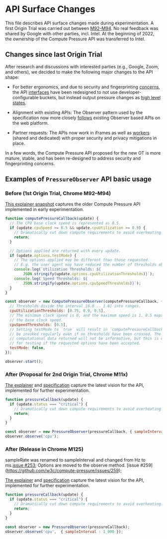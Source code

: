 # API Surface Changes

This file describes API surface changes made during experimentation.
A first Origin Trial was carried out between [M92–M94](https://chromestatus.com/feature/5597608644968448).
No real feedback was shared by Google with other parties, incl. Intel.
At the beginning of 2022, the ownership of the Compute Pressure API was transferred to Intel.

## Changes since last Origin Trial

After research and discussions with interested parties (e.g., Google, Zoom, and others), we
decided to make the following major changes to the API shape:

- For better ergonomics, and due to security and fingerprinting [concerns](https://github.com/w3c/compute-pressure/issues/24), the API [interfaces](https://www.w3.org/TR/compute-pressure/#the-pressurerecord-interface) have been redesigned to not use developer-configurable buckets, but instead output pressure changes as [high level states](https://github.com/w3c/compute-pressure/blob/main/high-level-states.md).

- Alignment with existing APIs: The Observer pattern used by the specification now more closely [follows](https://github.com/w3c/compute-pressure/issues/21) existing Observer based APIs on the web platform.

- Partner requests: The APIs now work in iframes as well as [workers](https://github.com/w3c/compute-pressure/issues/15) (shared and dedicated) with proper security and privacy mitigations in place.

In a few words, the Compute Pressure API proposed for the new OT is more mature, stable, and has been re-designed to address security and fingerprinting concerns.

## Examples of `PressureObserver` API basic usage

### Before (1st Origin Trial, Chrome M92–M94)

[This explainer snapshot](https://github.com/w3c/compute-pressure/blob/aabc7dbd5d52a2c24c47edd7848a0fcb717a4a73/README.md)
captures the older Compute Pressure API implemented in early experimentation.

```js
function computePressureCallback(update) {
  // The CPU base clock speed is represented as 0.5.
  if (update.cpuSpeed >= 0.5 && update.cpuUtilization >= 0.9) {
    // Dramatically cut down compute requirements to avoid overheating.
    return;
  }

  // Options applied are returned with every update.
  if (update.options.testMode) {
    // The options applied may be different than those requested.
    // E.g. the user agent may have reduced the number of thresholds observed.
    console.log(`Utilization Thresholds: ${
        JSON.stringify(update.options.cpuUtilizationThresholds)}`);
    console.log(`Speed Thresholds: ${
        JSON.stringify(update.options.cpuSpeedThresholds)}`);
  }
}

const observer = new ComputePressureObserver(computePressureCallback, {
  // Thresholds divide the interval [0.0 .. 1.0] into ranges.
  cpuUtilizationThresholds: [0.75, 0.9, 0.5],
  // The minimum clock speed is 0, and the maximum speed is 1. 0.5 maps to
  // the base clock speed.
  cpuSpeedThresholds: [0.5],
  // Setting testMode to `true` will result in `computePressureCallback` to
  // be invoked regularly even if no thresholds have been crossed. The
  // computational data returned will not be informative, but this is useful
  // for testing if the requested options have been accepted.
  testMode: false,
});

observer.start();
```
### After (Proposal for 2nd Origin Trial, Chrome M11x)

[The explainer](https://github.com/w3c/compute-pressure/blob/main/README.md) and
[specification](https://www.w3.org/TR/compute-pressure/) capture the latest vision for the API,
implemented for further experimentation.

```js
function pressureCallback(update) {
  if (update.status === "critical") {
    // Dramatically cut down compute requirements to avoid overheating.
    return;
  }
}

const observer = new PressureObserver(pressureCallback, { sampleInterval : 1_000 });
observer.observe('cpu');
```
### After (Release in Chrome M125)

sampleRate was renamed to sampleInterval and changed from Hz to ms.[issue #253](https://github.com/w3c/compute-pressure/issues/253);
Options are moved to the observe method. [issue #259] (https://github.com/w3c/compute-pressure/issues/259);


[The explainer](https://github.com/w3c/compute-pressure/blob/main/README.md) and
[specification](https://www.w3.org/TR/compute-pressure/) capture the latest vision for the API,
implemented for further experimentation.

```js
function pressureCallback(update) {
  if (update.status === "critical") {
    // Dramatically cut down compute requirements to avoid overheating.
    return;
  }
}

const observer = new PressureObserver(pressureCallback);
observer.observe('cpu',  { sampleInterval : 1_000 });
```
